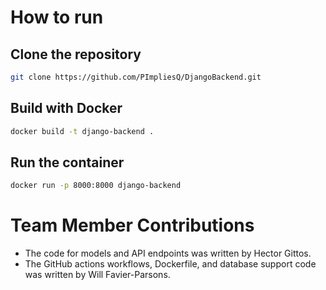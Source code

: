 # How to run

## Clone the repository
```bash
git clone https://github.com/PImpliesQ/DjangoBackend.git
```

## Build with Docker
```bash
docker build -t django-backend .
```

## Run the container
```bash
docker run -p 8000:8000 django-backend
```

# Team Member Contributions
- The code for models and API endpoints was written by Hector Gittos.
- The GitHub actions workflows, Dockerfile, and database support code was written by Will Favier-Parsons.